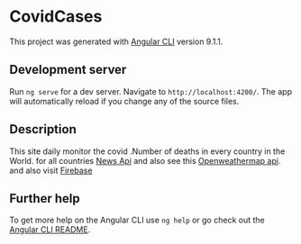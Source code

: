 # CovidCases

This project was generated with [Angular CLI](https://github.com/angular/angular-cli) version 9.1.1.

## Development server

Run `ng serve` for a dev server. Navigate to `http://localhost:4200/`. The app will automatically reload if you change any of the source files.

## Description

This site daily monitor the covid .Number of deaths in every country in the World.
for all countries [News Api](https://newsapi.org/?ref=public-apis) and also see this [Openweathermap api](https://openweathermap.org/api). and also visit [Firebase](https://firebase.google.com/)

## Further help

To get more help on the Angular CLI use `ng help` or go check out the [Angular CLI README](https://github.com/angular/angular-cli/blob/master/README.md).


